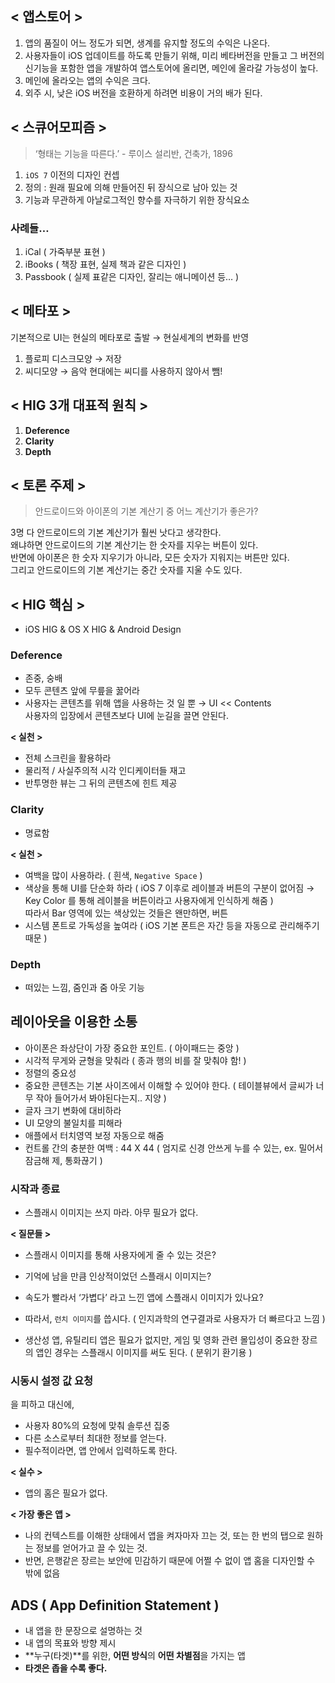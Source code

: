 ## < 앱스토어 >
1. 앱의 품질이 어느 정도가 되면, 생계를 유지할 정도의 수익은 나온다.
2. 사용자들이 iOS 업데이트를 하도록 만들기 위해, 미리 베타버전을 만들고 그 버전의 신기능을 포함한 앱을 개발하여 앱스토어에 올리면, 메인에 올라갈 가능성이 높다.
3. 메인에 올라오는 앱의 수익은 크다.
4. 외주 시, 낮은 iOS 버전을 호환하게 하려면 비용이 거의 배가 된다.

## < 스큐어모피즘 >
> ‘형태는 기능을 따른다.’ - 루이스 설리반, 건축가, 1896  

1. `iOS 7` 이전의 디자인 컨셉
2. 정의 : 원래 필요에 의해 만들어진 뒤 장식으로 남아 있는 것
3. 기능과 무관하게 아날로그적인 향수를 자극하기 위한 장식요소

### 사례들…
1. iCal ( 가죽부분 표현 )
2. iBooks ( 책장 표현, 실제 책과 같은 디자인 )
3. Passbook ( 실제 표같은 디자인, 잘리는 애니메이션 등… )

## < 메타포 >
기본적으로 UI는 현실의 메타포로 출발 →  현실세계의 변화를 반영

1. 플로피 디스크모양 → 저장
2. 씨디모양 → 음악
   현대에는 씨디를 사용하지 않아서 뺌!

## < HIG 3개 대표적 원칙 >
1. **Deference**
2. **Clarity**
3. **Depth**

## < 토론 주제 >
> 안드로이드와 아이폰의 기본 계산기 중 어느 계산기가 좋은가?  

3명 다 안드로이드의 기본 계산기가 훨씬 낫다고 생각한다.  
왜냐하면 안드로이드의 기본 계산기는 한 숫자를 지우는 버튼이 있다.  
반면에 아이폰은 한 숫자 지우기가 아니라, 모든 숫자가 지워지는 버튼만 있다.  
그리고 안드로이드의 기본 계산기는 중간 숫자를 지울 수도 있다.

## < HIG 핵심 >
* iOS HIG & OS X HIG & Android Design

### Deference
* 존중, 숭배
* 모두 콘텐츠 앞에 무릎을 꿇어라
* 사용자는 콘텐츠를 위해 앱을 사용하는 것 일 뿐
  → UI << Contents  
  사용자의 입장에서 콘텐츠보다 UI에 눈길을 끌면 안된다.  

**< 실천 >**
* 전체 스크린을 활용하라
* 물리적 / 사실주의적 시각 인디케이터들 재고
* 반투명한 뷰는 그 뒤의 콘텐츠에 힌트 제공

### Clarity
* 명료함

**< 실천 >**
* 여백을 많이 사용하라. ( 흰색, `Negative Space` )
* 색상을 통해 UI를 단순화 하라 ( iOS 7 이후로 레이블과 버튼의 구분이 없어짐 → Key Color 를 통해 레이블을 버튼이라고 사용자에게 인식하게 해줌 )  
  따라서 Bar 영역에 있는 색상있는 것들은 왠만하면, 버튼
* 시스템 폰트로 가독성을 높여라 ( iOS 기본 폰트은 자간 등을 자동으로 관리해주기 때문 )

### Depth
* 떠있는 느낌, 줌인과 줌 아웃 기능

## 레이아웃을 이용한 소통

* 아이폰은 좌상단이 가장 중요한 포인트. ( 아이패드는 중앙 )
* 시각적 무게와 균형을 맞춰라 ( 종과 행의 비를 잘 맞춰야 함! )
* 정렬의 중요성
* 중요한 콘텐츠는 기본 사이즈에서 이해할 수 있어야 한다. ( 테이블뷰에서 글씨가 너무 작아 들어가서 봐야된다는지.. 지양 )
* 글자 크기 변화에 대비하라
* UI 모양의 불일치를 피해라
* 애플에서 터치영역 보정 자동으로 해줌
* 컨트롤 간의 충분한 여백 : 44 X 44 ( 엄지로 신경 안쓰게 누를 수 있는, ex. 밀어서 잠금해
  제, 통화끊기 )

### 시작과 종료
* 스플래시 이미지는 쓰지 마라. 아무 필요가 없다.

**< 질문들 >**
* 스플래시 이미지를 통해 사용자에게 줄 수 있는 것은?
* 기억에 남을 만큼 인상적이었던 스플래시 이미지는?
* 속도가 빨라서 ‘가볍다’ 라고 느낀 앱에 스플래시 이미지가 있나요?

* 따라서, `런치 이미지`를 씁시다. ( 인지과학의 연구결과로 사용자가 더 빠르다고 느낌 )
* 생산성 앱, 유틸리티 앱은 필요가 없지만, 게임 및 영화 관련 몰입성이 중요한 장르의 앱인 경우는 스플래시 이미지를 써도 된다. ( 분위기 환기용 )

### 시동시 설정 값 요청
을 피하고 대신에,
* 사용자 80%의 요청에 맞춰 솔루션 집중
* 다른 소스로부터 최대한 정보를 얻는다.
* 필수적이라면, 앱 안에서 입력하도록 한다.

**< 실수 >**
* 앱의 홈은 필요가 없다.

**< 가장 좋은 앱 >**
* 나의 컨텍스트를 이해한 상태에서 앱을 켜자마자 끄는 것, 또는 한 번의 탭으로 원하는 정보를 얻어가고 끌 수 있는 것.
* 반면, 은행같은 장르는 보안에 민감하기 때문에 어쩔 수 없이 앱 홈을 디자인할 수 밖에 없음

  

## ADS ( App Definition Statement )

* 내 앱을 한 문장으로 설명하는 것
* 내 앱의 목표와 방향 제시
* **누구(타겟)**를 위한, **어떤 방식**의 **어떤 차별점**을 가지는 앱
* **타겟은 좁을 수록 좋다.**

